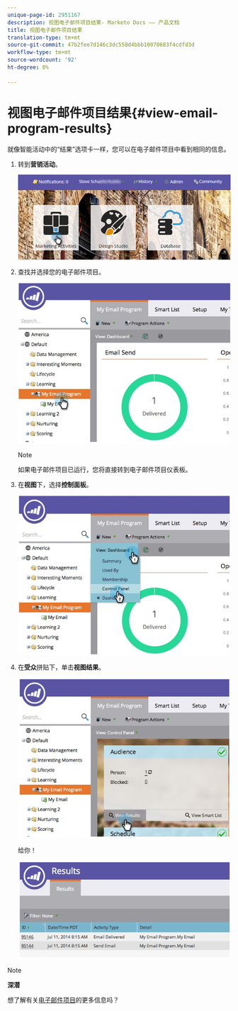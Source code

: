 ```yaml
---
unique-page-id: 2951167
description: 视图电子邮件项目结果- Marketo Docs —— 产品文档
title: 视图电子邮件项目结果
translation-type: tm+mt
source-git-commit: 47b2fee7d146c3dc558d4bbb10070683f4cdfd3d
workflow-type: tm+mt
source-wordcount: '92'
ht-degree: 0%

---
```



# 视图电子邮件项目结果{#view-email-program-results}

就像智能活动中的“结果”选项卡一样，您可以在电子邮件项目中看到相同的信息。

1. 转到&#x200B;**营销活动**。

   ![](assets/login-marketing-activities-2.png)

1. 查找并选择您的电子邮件项目。

   ![](assets/selectemailprogram3.jpg)

   >[!NOTE]
   >
   >如果电子邮件项目已运行，您将直接转到电子邮件项目仪表板。

1. 在&#x200B;**视图**&#x200B;下，选择&#x200B;**控制面板**。

   ![](assets/controlpanelview.jpg)

1. 在&#x200B;**受众**&#x200B;拼贴下，单击&#x200B;**视图结果**。

   ![](assets/audiencetile.jpg)

   给你！

   ![](assets/image2014-9-22-11-3a15-3a49.png)

>[!NOTE]
>
>**深潜**
>
>想了解有关[电子邮件项目](http://docs.marketo.com/display/docs/email+program+actions)的更多信息吗？


